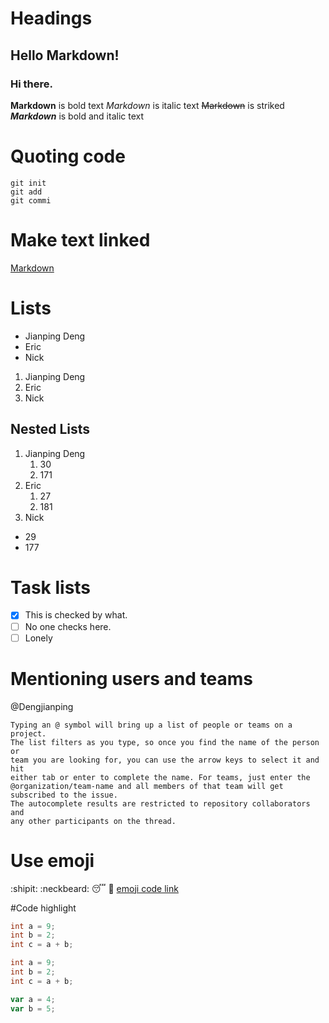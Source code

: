 # Headings

## Hello Markdown!
### Hi there.

**Markdown** is bold text
*Markdown* is italic text
~~Markdown~~ is striked
**_Markdown_** is bold and italic text

# Quoting code
```
git init
git add
git commi
```

# Make text linked
[Markdown](www.baidu.com)

# Lists
- Jianping Deng
- Eric
- Nick
1. Jianping Deng
2. Eric
3. Nick

## Nested Lists
1. Jianping Deng
	1. 30
	2. 171
2. Eric
	1. 27
	2. 181
3. Nick
  * 29
  * 177

# Task lists
- [x] This is checked by what.
- [ ] No one checks here.
- [ ] Lonely

# Mentioning users and teams
@Dengjianping
```
Typing an @ symbol will bring up a list of people or teams on a project. 
The list filters as you type, so once you find the name of the person or 
team you are looking for, you can use the arrow keys to select it and hit 
either tab or enter to complete the name. For teams, just enter the 
@organization/team-name and all members of that team will get subscribed to the issue.
The autocomplete results are restricted to repository collaborators and 
any other participants on the thread.
```

# Use emoji
:shipit: :neckbeard:
:sleeping: :purple_heart:
[emoji code link](http://www.webpagefx.com/tools/emoji-cheat-sheet/)

#Code highlight
```cpp
int a = 9;
int b = 2;
int c = a + b;
```
```c
int a = 9;
int b = 2;
int c = a + b;
```
```js
var a = 4;
var b = 5;
```